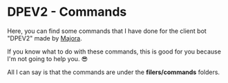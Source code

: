 # DPEV2 - Commands

Here, you can find some commands that I have done for the client bot "DPEV2" made by <a href="//xat.me/Majora">Majora</a>. <br />

If you know what to do with these commands, this is good for you because I'm not going to help you. 😎<br />

All I can say is that the commands are under the <strong>filers/commands</strong> folders.
